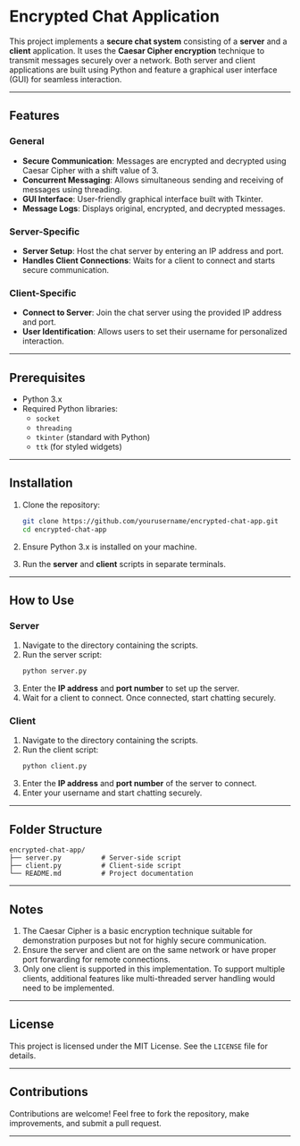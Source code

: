 
# Encrypted Chat Application

This project implements a **secure chat system** consisting of a **server** and a **client** application. It uses the **Caesar Cipher encryption** technique to transmit messages securely over a network. Both server and client applications are built using Python and feature a graphical user interface (GUI) for seamless interaction.

---

## Features

### General
- **Secure Communication**: Messages are encrypted and decrypted using Caesar Cipher with a shift value of 3.
- **Concurrent Messaging**: Allows simultaneous sending and receiving of messages using threading.
- **GUI Interface**: User-friendly graphical interface built with Tkinter.
- **Message Logs**: Displays original, encrypted, and decrypted messages.

### Server-Specific
- **Server Setup**: Host the chat server by entering an IP address and port.
- **Handles Client Connections**: Waits for a client to connect and starts secure communication.

### Client-Specific
- **Connect to Server**: Join the chat server using the provided IP address and port.
- **User Identification**: Allows users to set their username for personalized interaction.

---

## Prerequisites

- Python 3.x
- Required Python libraries:
  - `socket`
  - `threading`
  - `tkinter` (standard with Python)
  - `ttk` (for styled widgets)

---

## Installation

1. Clone the repository:
   ```bash
   git clone https://github.com/yourusername/encrypted-chat-app.git
   cd encrypted-chat-app
   ```

2. Ensure Python 3.x is installed on your machine.

3. Run the **server** and **client** scripts in separate terminals.

---

## How to Use

### Server

1. Navigate to the directory containing the scripts.
2. Run the server script:
   ```bash
   python server.py
   ```
3. Enter the **IP address** and **port number** to set up the server.
4. Wait for a client to connect. Once connected, start chatting securely.

### Client

1. Navigate to the directory containing the scripts.
2. Run the client script:
   ```bash
   python client.py
   ```
3. Enter the **IP address** and **port number** of the server to connect.
4. Enter your username and start chatting securely.

---

## Folder Structure

```
encrypted-chat-app/
├── server.py          # Server-side script
├── client.py          # Client-side script
└── README.md          # Project documentation
```
---

## Notes

1. The Caesar Cipher is a basic encryption technique suitable for demonstration purposes but not for highly secure communication.
2. Ensure the server and client are on the same network or have proper port forwarding for remote connections.
3. Only one client is supported in this implementation. To support multiple clients, additional features like multi-threaded server handling would need to be implemented.

---

## License

This project is licensed under the MIT License. See the `LICENSE` file for details.

---

## Contributions

Contributions are welcome! Feel free to fork the repository, make improvements, and submit a pull request.

--- 

